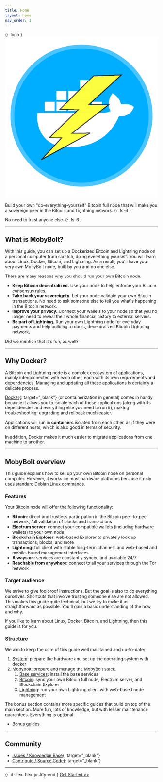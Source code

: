```yaml
---
title: Home
layout: home
nav_order: 1
---
```


{: .logo }
![MobyBolt Logo](images/mobybolt-logo.png)

Build your own "do-everything-yourself" Bitcoin full node that will make you a sovereign peer in the Bitcoin and Lightning network.
{: .fs-6 }

No need to trust anyone else.
{: .fs-6 }

---

## What is MobyBolt?

With this guide, you can set up a Dockerized Bitcoin and Lightning node on a personal computer from scratch, doing everything yourself.
You will learn about Linux, Docker, Bitcoin, and Lightning.
As a result, you'll have your very own MobyBolt node, built by you and no one else.

There are many reasons why you should run your own Bitcoin node.

- **Keep Bitcoin decentralized.** Use your node to help enforce your Bitcoin consensus rules.
- **Take back your sovereignty.** Let your node validate your own Bitcoin transactions. No need to ask someone else to tell you what's happening in the Bitcoin network.
- **Improve your privacy.** Connect your wallets to your node so that you no longer need to reveal their whole financial history to external servers.
- **Be part of Lightning.** Run your own Lightning node for everyday payments and help building a robust, decentralized Bitcoin Lightning network.

Did we mention that it's fun, as well?

---

## Why Docker?

A Bitcoin and Lightning node is a complex ecosystem of applications, mainly interconnected with each other, each with its own requirements and dependencies.
Managing and updating all these applications is certainly a delicate process.

[Docker](https://docs.docker.com/get-started/overview/){: target="_blank"} (or containerization in general) comes in handy because it allows you to isolate each of these applications (along with its dependencies and everything else you need to run it), making troubleshooting, upgrading and rollback much easier.

Applications will run in **containers** isolated from each other, as if they were on different hosts, which is also good in terms of security. 

In addition, Docker makes it much easier to migrate applications from one machine to another.

---

## MobyBolt overview

This guide explains how to set up your own Bitcoin node on personal computer. However, it works on most hardware platforms because it only uses standard Debian Linux commands.

### Features

Your Bitcoin node will offer the following functionality:

- **Bitcoin**: direct and trustless participation in the Bitcoin peer-to-peer network, full validation of blocks and transactions
- **Electrum server**: connect your compatible wallets (including hardware wallets) to your own node
- **Blockchain Explorer**: web-based Explorer to privately look up transactions, blocks, and more
- **Lightning**: full client with stable long-term channels and web-based and mobile-based management interfaces
- **Always on**: services are constantly synced and available 24/7
- **Reachable from anywhere**: connect to all your services through the Tor network

### Target audience

We strive to give foolproof instructions.
But the goal is also to do everything ourselves.
Shortcuts that involve trusting someone else are not allowed.
This makes this guide quite technical, but we try to make it as straightforward as possible.
You'll gain a basic understanding of the how and why.

If you like to learn about Linux, Docker, Bitcoin, and Lightning, then this guide is for you.

### Structure

We aim to keep the core of this guide well maintained and up-to-date:

1. [System](guide/system): prepare the hardware and set up the operating system with docker
1. [Mobybolt](guide/mobybolt/setup): prepare and manage the MobyBolt stack
   1. [Base services](guide/mobybolt/base-services): install the base services
   1. [Bitcoin](guide/mobybolt/bitcoin): sync your own Bitcoin full node, Electrum server, and Blockchain Explorer
   1. [Lightning](guide/mobybolt/lightning): run your own Lightning client with web-based node management

The bonus section contains more specific guides that build on top of the main section.
More fun, lots of knowledge, but with lesser maintenance guarantees.
Everything is optional.

- [Bonus guides](guide/bonus)

---

## Community

- [Issues / Knowledge Base](https://github.com/tulliolo/mobybolt/issues/){: target="_blank"}
- [Contribute / Source Code](https://github.com/tulliolo/mobybolt/){: target="_blank"}

---

{: .d-flex .flex-justify-end }
[Get Started >>](guide/system/preparations)
